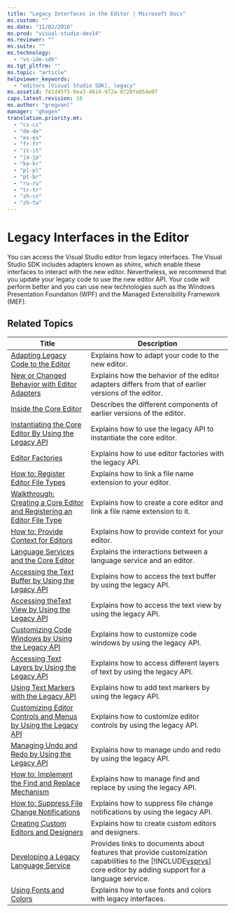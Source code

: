 ```yaml
---
title: "Legacy Interfaces in the Editor | Microsoft Docs"
ms.custom: ""
ms.date: "11/02/2016"
ms.prod: "visual-studio-dev14"
ms.reviewer: ""
ms.suite: ""
ms.technology: 
  - "vs-ide-sdk"
ms.tgt_pltfrm: ""
ms.topic: "article"
helpviewer_keywords: 
  - "editors [Visual Studio SDK], legacy"
ms.assetid: 741d45f5-0ea3-4614-972a-8728fe054e07
caps.latest.revision: 10
ms.author: "gregvanl"
manager: "ghogen"
translation.priority.mt: 
  - "cs-cz"
  - "de-de"
  - "es-es"
  - "fr-fr"
  - "it-it"
  - "ja-jp"
  - "ko-kr"
  - "pl-pl"
  - "pt-br"
  - "ru-ru"
  - "tr-tr"
  - "zh-cn"
  - "zh-tw"
---
```

# Legacy Interfaces in the Editor
You can access the Visual Studio editor from legacy interfaces. The Visual Studio SDK includes adapters known as *shims*, which enable these interfaces to interact with the new editor. Nevertheless, we recommend that you update your legacy code to use the new editor API. Your code will perform better and you can use new technologies such as the Windows Presentation Foundation (WPF) and the Managed Extensibility Framework (MEF).  
  
## Related Topics  
  
|Title|Description|  
|-----------|-----------------|  
|[Adapting Legacy Code to the Editor](../extensibility/adapting-legacy-code-to-the-editor.md)|Explains how to adapt your code to the new editor.|  
|[New or Changed Behavior with Editor Adapters](../extensibility/new-or-changed-behavior-with-editor-adapters.md)|Explains how the behavior of the editor adapters differs from that of earlier versions of the editor.|  
|[Inside the Core Editor](../extensibility/inside-the-core-editor.md)|Describes the different components of earlier versions of the editor.|  
|[Instantiating the Core Editor By Using the Legacy API](../extensibility/instantiating-the-core-editor-by-using-the-legacy-api.md)|Explains how to use the legacy API to instantiate the core editor.|  
|[Editor Factories](../extensibility/editor-factories.md)|Explains how to use editor factories with the legacy API.|  
|[How to: Register Editor File Types](../extensibility/how-to-register-editor-file-types.md)|Explains how to link a file name extension to your editor.|  
|[Walkthrough: Creating a Core Editor and Registering an Editor File Type](../extensibility/walkthrough-creating-a-core-editor-and-registering-an-editor-file-type.md)|Explains how to create a core editor and link a file name extension to it.|  
|[How to: Provide Context for Editors](../extensibility/how-to-provide-context-for-editors.md)|Explains how to provide context for your editor.|  
|[Language Services and the Core Editor](../extensibility/language-services-and-the-core-editor.md)|Explains the interactions between a language service and an editor.|  
|[Accessing the Text Buffer by Using the Legacy API](../extensibility/accessing-the-text-buffer-by-using-the-legacy-api.md)|Explains how to access the text buffer by using the legacy API.|  
|[Accessing theText View by Using the Legacy API](../extensibility/accessing-thetext-view-by-using-the-legacy-api.md)|Explains how to access the text view by using the legacy API.|  
|[Customizing Code Windows by Using the Legacy API](../extensibility/customizing-code-windows-by-using-the-legacy-api.md)|Explains how to customize code windows by using the legacy API.|  
|[Accessing Text Layers by Using the Legacy API](../extensibility/accessing-text-layers-by-using-the-legacy-api.md)|Explains how to access different layers of text by using the legacy API.|  
|[Using Text Markers with the Legacy API](../extensibility/using-text-markers-with-the-legacy-api.md)|Explains how to add text markers by using the legacy API.|  
|[Customizing Editor Controls and Menus by Using the Legacy API](../extensibility/customizing-editor-controls-and-menus-by-using-the-legacy-api.md)|Explains how to customize editor controls by using the legacy API.|  
|[Managing Undo and Redo by Using the Legacy API](../extensibility/managing-undo-and-redo-by-using-the-legacy-api.md)|Explains how to manage undo and redo by using the legacy API.|  
|[How to: Implement the Find and Replace Mechanism](../extensibility/how-to-implement-the-find-and-replace-mechanism.md)|Explains how to manage find and replace by using the legacy API.|  
|[How to: Suppress File Change Notifications](../extensibility/how-to-suppress-file-change-notifications.md)|Explains how to suppress file change notifications by using the legacy API.|  
|[Creating Custom Editors and Designers](../extensibility/creating-custom-editors-and-designers.md)|Explains how to create custom editors and designers.|  
|[Developing a Legacy Language Service](../extensibility/internals/developing-a-legacy-language-service.md)|Provides links to documents about features that provide customization capabilities to the [!INCLUDE[vsprvs](../code-quality/includes/vsprvs_md.md)] core editor by adding support for a language service.|  
|[Using Fonts and Colors](../extensibility/using-fonts-and-colors.md)|Explains how to use fonts and colors with legacy interfaces.|